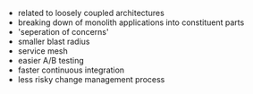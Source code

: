- related to loosely coupled architectures
- breaking down of monolith applications into constituent parts
- 'seperation of concerns'
- smaller blast radius
- service mesh
- easier A/B testing
- faster continuous integration
- less risky change management process
